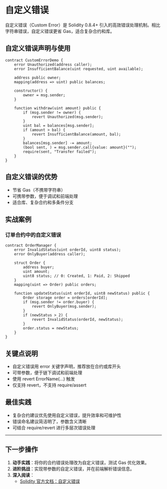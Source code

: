 # 自定义错误

自定义错误（Custom Error）是 Solidity 0.8.4+ 引入的高效错误处理机制。相比字符串错误，自定义错误更省 Gas，适合复杂合约和库。

## 自定义错误声明与使用

```solidity
contract CustomErrorDemo {
    error Unauthorized(address caller);
    error InsufficientBalance(uint requested, uint available);

    address public owner;
    mapping(address => uint) public balances;

    constructor() {
        owner = msg.sender;
    }

    function withdraw(uint amount) public {
        if (msg.sender != owner) {
            revert Unauthorized(msg.sender);
        }
        uint bal = balances[msg.sender];
        if (amount > bal) {
            revert InsufficientBalance(amount, bal);
        }
        balances[msg.sender] -= amount;
        (bool sent, ) = msg.sender.call{value: amount}("");
        require(sent, "Transfer failed");
    }
}
```

## 自定义错误的优势

- 节省 Gas（不携带字符串）
- 可携带参数，便于调试和前端处理
- 适合库、复杂合约和多条件分支

## 实战案例

### 订单合约中的自定义错误

```solidity
contract OrderManager {
    error InvalidStatus(uint orderId, uint8 status);
    error OnlyBuyer(address caller);

    struct Order {
        address buyer;
        uint amount;
        uint8 status; // 0: Created, 1: Paid, 2: Shipped
    }
    mapping(uint => Order) public orders;

    function updateStatus(uint orderId, uint8 newStatus) public {
        Order storage order = orders[orderId];
        if (msg.sender != order.buyer) {
            revert OnlyBuyer(msg.sender);
        }
        if (newStatus > 2) {
            revert InvalidStatus(orderId, newStatus);
        }
        order.status = newStatus;
    }
}
```

## 关键点说明

- 自定义错误用 error 关键字声明，推荐放在合约或库开头
- 可带参数，便于链下调试和前端处理
- 使用 revert ErrorName(...) 触发
- 仅支持 revert，不支持 require/assert

## 最佳实践

- 复杂合约建议优先使用自定义错误，提升效率和可维护性
- 错误命名建议简洁明了，参数含义清晰
- 可结合 require/revert 进行多层次错误处理

---

## 下一步操作

1. **动手实践**：将你的合约错误处理改为自定义错误，测试 Gas 优化效果。
2. **进阶挑战**：实现带参数的自定义错误，并在前端解析错误信息。
3. **深入阅读**：
   - [Solidity 官方文档：自定义错误](https://docs.soliditylang.org/en/latest/control-structures.html#custom-errors) 
